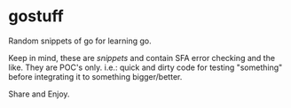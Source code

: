 # gostuff
Random snippets of go for learning go.

Keep in mind, these are _snippets_ and contain SFA error checking and the like. They are POC's only. i.e.: quick and dirty code for testing "something" before integrating it to something bigger/better. 

Share and Enjoy. 


